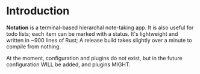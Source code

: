 # Introduction

**Notation** is a terminal-based hierarchal note-taking app. It is also useful
for todo lists; each item can be marked with a status. It's lightweight and
written in ~900 lines of Rust; A release build takes slightly over a minute to
compile from nothing.

At the moment, configuration and plugins do not exist, but in the future
configuration WILL be added, and plugins MIGHT.
